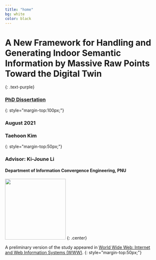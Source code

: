 ```yaml
---
title: "home"
bg: white
color: black
---
```


# **A New Framework for Handling and Generating Indoor Semantic Information by Massive Raw Points Toward the Digital Twin**
{: .text-purple}



### [PhD Dissertation]()
{: style="margin-top:100px;"}


### August 2021


### Taehoon Kim
{: style="margin-top:50px;"}

### Advisor: Ki-Joune Li

#### Department of Information Convergence Engineering, PNU

[<img width="200" src="{{site.url}}img/pnu_signature.gif">](http://pusan.ac.kr/)
{: .center}

A preliminary version of the study appeared in [World Wide Web: Internet and Web Information Systems (WWW)](https://link.springer.com/article/10.1007/s11280-020-00783-1).
{: style="margin-top:50px;"}

